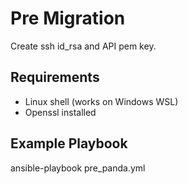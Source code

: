 Pre Migration
=============

Create ssh id_rsa and API pem key.

Requirements
------------

- Linux shell (works on Windows WSL)
- Openssl installed

Example Playbook
----------------

ansible-playbook pre_panda.yml
